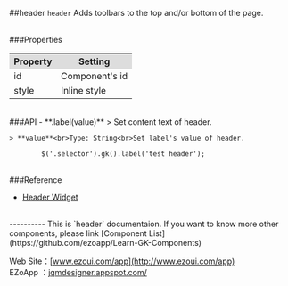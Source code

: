##header
`header` Adds toolbars to the top and/or bottom of the page.  

<br/>
###Properties
<table>

<tr>
<th style="background:#ddd;">Property</th>
<th style="background:#ddd;">Setting</th>
</tr>

<tr>
<td>id</td>
<td>Component's id</td>
</tr>

<tr>
<td>style</td>
<td>Inline style</td>
</tr>

</table>

<br/>
###API
 - **.label(value)**  
  	> Set content text of header.<br>

    > **value**<br>Type: String<br>Set label's value of header.

			$('.selector').gk().label('test header');

<br/>
###Reference

 - [Header Widget](http://api.jquerymobile.com/header/)  

<br/>
----------
This is `header` documentaion. If you want to know more other components, please link [Component List](https://github.com/ezoapp/Learn-GK-Components)  

Web Site：[www.ezoui.com/app](http://www.ezoui.com/app)  
EZoApp ：[jqmdesigner.appspot.com/](http://jqmdesigner.appspot.com/)




